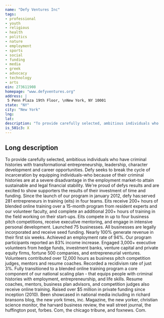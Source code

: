 ```yaml
---
name: "Defy Ventures Inc"
tags:
- professional
- youth
- religious
- health
- politics
- nature
- employment
- sports
- social
- funding
- media
- greek
- advocacy
- technology
- arts
ein: 273611908
homepage: "www.defyventures.org"
address: |
 5 Penn Plaza 19th Floor, \nNew York, NY 10001
state: "NY"
city: "New York"
lng: 
lat: 
description: "To provide carefully selected, ambitious individuals who have criminal histories with transformational entrepreneurship, leadership, character development and career opportunities. "
is_501c3: X
---
```


## Long description

To provide carefully selected, ambitious individuals who have criminal histories with transformational entrepreneurship, leadership, character development and career opportunities. Defy seeks to break the cycle of incarceration by equipping individuals-who because of their criminal histories are at a severe disadvantage in the employment market-to attain sustainable and legal financial stability. We're proud of defys results and are excited to show supporters the results of their investment of time and funding. Since the launch of our program in january 2012, defy has:served 281 entrepreneurs in training (eits) in four teams. Eits receive 200+ hours of blended online training over a 15-month program from resident experts and our volunteer faculty, and complete an additional 200+ hours of training in the field working on their start-ups. Eits compete in up to four business pitch competitions, receive executive mentoring, and engage in intensive personal development. Launched 75 businesses. All businesses are legally incorporated and receive seed funding. Nearly 100% generate revenue in their first six weeks. Achieved an employment rate of 94%. Our program participants reported an 83% income increase. Engaged 3,000+ executive volunteers from hedge funds, investment banks, venture capital and private equity firms, fortune 500 companies, and entrepreneurial ventures. Volunteers contributed over 12,000 hours as business pitch competition judges, mentors and resume coaches. Recorded a recidivism rate of just 3%. Fully transitioned to a blended online training program a core component of our national scaling plan - that equips people with criminal histories with employment, entrepreneurship, and life skills. Resume coaches, mentors, business plan advisors, and competition judges also receive online training. Raised over $5 million in private funding since inception (2010). Been showcased in national media including in richard bransons blog, the new york times, inc. Magazine, the new yorker, christian science monitor, the harvard business review, the wall street journal, the huffington post, forbes. Com, the chicago tribune, and foxnews. Com. 
